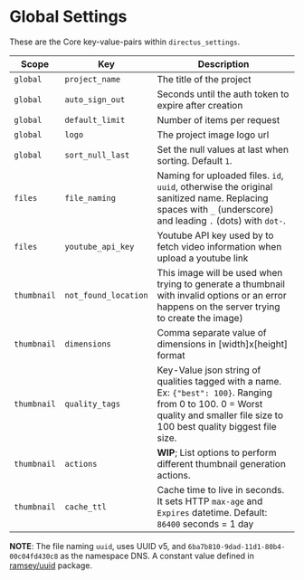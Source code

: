 # Global Settings

These are the Core key-value-pairs within `directus_settings`.

Scope     | Key             | Description
--------- | --------------- | -----------------------------------------------------------------------------
`global`    | `project_name`    | The title of the project
`global`    | `auto_sign_out`   | Seconds until the auth token to expire after creation
`global`    | `default_limit`   | Number of items per request
`global`    | `logo`            | The project image logo url
`global`    | `sort_null_last`  | Set the null values at last when sorting. Default `1`.
`files`     | `file_naming`     | Naming for uploaded files. `id`, `uuid`, otherwise the original sanitized name. Replacing spaces with `_` (underscore) and leading `.` (dots) with `dot-`.
`files`     | `youtube_api_key` | Youtube API key used by to fetch video information when upload a youtube link
`thumbnail` | `not_found_location` | This image will be used when trying to generate a thumbnail with invalid options or an error happens on the server trying to create the image) | Returns 404
`thumbnail` | `dimensions`      | Comma separate value of dimensions in [width]x[height] format | 200x200
`thumbnail` | `quality_tags`    | Key-Value json string of qualities tagged with a name. Ex: `{"best": 100}`. Ranging from 0 to 100. 0 = Worst quality and smaller file size to 100 best quality biggest file size. | `{"poor": 25, "good": 50, "better":  75, "best": 100}`
`thumbnail` | `actions`         | **WIP**; List options to perform different thumbnail generation actions. | `contain` and `crop`
`thumbnail` | `cache_ttl`       | Cache time to live in seconds. It sets HTTP `max-age` and `Expires` datetime. Default: `86400` seconds = 1 day

 **NOTE**: The file naming `uuid`, uses UUID v5, and `6ba7b810-9dad-11d1-80b4-00c04fd430c8` as the namespace DNS. A constant value defined in [ramsey/uuid](https://github.com/ramsey/uuid/blob/5cadea8447ea1734b66e402aeb1a1739957d59f6/src/Uuid.php#L44) package.